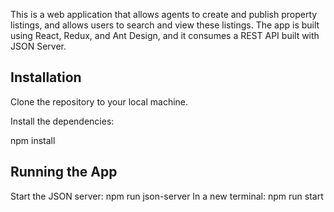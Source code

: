 This is a web application that allows agents to create and publish property listings, and allows users to search and view these listings. The app is built using React, Redux, and Ant Design, and it consumes a REST API built with JSON Server.

## Installation
Clone the repository to your local machine.

Install the dependencies:

npm install

## Running the App
Start the JSON server: npm run json-server
In a new terminal: npm run start
 
